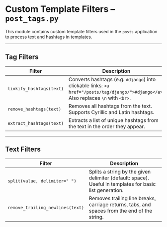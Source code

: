# Custom Template Filters – `post_tags.py`

This module contains custom template filters used in the `posts` application to process text and hashtags in templates.

---

## Tag Filters

| Filter | Description |
|--------|-------------|
| `linkify_hashtags(text)` | Converts hashtags (e.g. `#django`) into clickable links: `<a href="/posts/tag/django/">#django</a>`. Also replaces `\n` with `<br>`. |
| `remove_hashtags(text)` | Removes all hashtags from the text. Supports Cyrillic and Latin hashtags. |
| `extract_hashtags(text)` | Extracts a list of unique hashtags from the text in the order they appear. |

---

## Text Filters

| Filter | Description |
|--------|-------------|
| `split(value, delimiter=" ")` | Splits a string by the given delimiter (default: space). Useful in templates for basic list generation. |
| `remove_trailing_newlines(text)` | Removes trailing line breaks, carriage returns, tabs, and spaces from the end of the string. |
